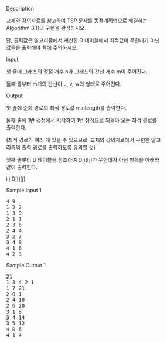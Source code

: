 <div class="ivu-card-body" style="padding: 40px;">  <div class="panel-body"> <div data-v-6e5e6c6e="" id="problem-content" class="markdown-body"><p data-v-6e5e6c6e="" class="title">Description</p> <p data-v-6e5e6c6e="" class="content"><p>교재와 강의자료를 참고하여 TSP 문제를 동적계획법으로 해결하는 Algorithm 3.11의 구현을 완성하시오.</p><p>단, 출력값은 알고리즘에서 계산한 D 테이블에서 최적값이 무한대가 아닌 값들을 출력해야 함에 주의하시오.</p></p> <p data-v-6e5e6c6e="" class="title">Input <!----></p> <p data-v-6e5e6c6e="" class="content"><p>첫 줄에 그래프의 정점 개수 n과 그래프의 간선 개수 m이 주어진다.</p><p>둘째 줄부터 m개의 간선이 u, v, w의 형태로 주어진다.</p></p> <p data-v-6e5e6c6e="" class="title">Output <!----></p> <p data-v-6e5e6c6e="" class="content"><p>첫 줄에 순회 경로의 최적 경로값 minlength를 출력한다.</p><p>둘째 줄에 1번 정점에서 시작하여 1번 정점으로 되돌아 오는 최적 경로를 출력한다.</p><p>(최적 경로가 여러 개 있을 수 있으므로, 교재와 강의자료에서 구현한 알고리즘의 출력 경로를 출력하도록 유의할 것)</p><p>셋째 줄부터 D 테이블을 참조하여 D[i][j]가 무한대가 아닌 항목을 아래와 같이 출력한다.</p><p>i j D[i][j]</p></p>  <div data-v-6e5e6c6e=""><div data-v-6e5e6c6e="" class="flex-container sample"><div data-v-6e5e6c6e="" class="sample-input"><p data-v-6e5e6c6e="" class="title">Sample Input 1
                <a data-v-6e5e6c6e="" class="copy"><i data-v-6e5e6c6e="" class="ivu-icon ivu-icon-clipboard"></i></a></p> <pre data-v-6e5e6c6e="">4 9
1 2 2
1 3 9
2 1 1
2 3 6
2 4 4
3 2 7
3 4 8
4 1 6
4 2 3
</pre></div> <div data-v-6e5e6c6e="" class="sample-output"><p data-v-6e5e6c6e="" class="title">Sample Output 1</p> <pre data-v-6e5e6c6e="">21
1 3 4 2 1
1 7 21
2 0 1
2 4 10
2 6 20
3 1 8
3 4 14
3 5 12
4 0 6
4 1 4
</pre></div></div></div> <!----> <!----></div></div></div>
